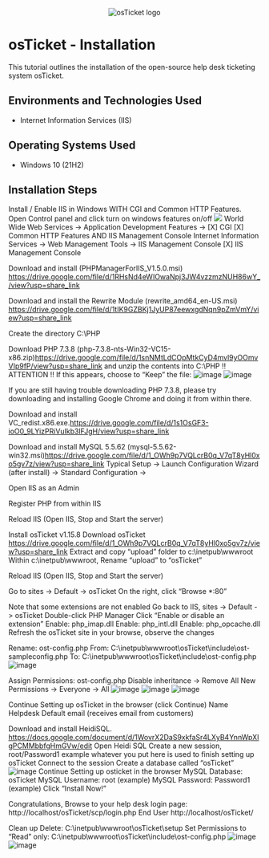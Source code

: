 <p align="center">
<img src="https://i.imgur.com/Clzj7Xs.png" alt="osTicket logo"/>
</p>

<h1>osTicket - Installation</h1>
This tutorial outlines the installation of the open-source help desk ticketing system osTicket.<br />

<h2>Environments and Technologies Used</h2>

- Internet Information Services (IIS)

<h2>Operating Systems Used </h2>

- Windows 10</b> (21H2)

<h2>Installation Steps</h2
                   
Install / Enable IIS in Windows WITH
CGI and Common HTTP Features.  Open Control panel and click  turn on windows features on/off <img src="https://imgur.com/OyCd2oz.png"/>
World Wide Web Services -> Application Development Features ->
[X] CGI
[X] Common HTTP Features
AND IIS Management Console
Internet Information Services -> Web Management Tools -> IIS Management Console
	[X] IIS Management Console


Download and install (PHPManagerForIIS_V1.5.0.msi) https://drive.google.com/file/d/1RHsNd4eWIOwaNpj3JW4vzzmzNUH86wY_/view?usp=share_link

Download and install the Rewrite Module (rewrite_amd64_en-US.msi) https://drive.google.com/file/d/1tIK9GZBKj1JyUP87eewxgdNqn9pZmVmY/view?usp=share_link

Create the directory C:\PHP

Download PHP 7.3.8 (php-7.3.8-nts-Win32-VC15-x86.zip)https://drive.google.com/file/d/1snNMtLdCOpMtkCyD4mvl9yOOmvVIp9fP/view?usp=share_link and unzip the contents into C:\PHP
!! ATTENTION !!
If this appears, choose to “Keep” the file: ![image](https://github.com/KendrickChe/osticket-prereqs/assets/144974559/d9396a64-d88f-4aba-a914-7e094058920d) ![image](https://github.com/KendrickChe/osticket-prereqs/assets/144974559/92072e09-f592-4c81-9a5b-57e5c9556f8b)


If you are still having trouble downloading PHP 7.3.8, please try downloading and installing Google Chrome and doing it from within there. 

Download and install VC_redist.x86.exe.https://drive.google.com/file/d/1s1OsGF3-ioO0_9LYizPRiVuIkb3lFJgH/view?usp=share_link

Download and install MySQL 5.5.62 (mysql-5.5.62-win32.msi)https://drive.google.com/file/d/1_OWh9p7VQLcrB0q_V7qT8yHl0xo5gv7z/view?usp=share_link
Typical Setup ->
Launch Configuration Wizard (after install) ->
Standard Configuration ->

Open IIS as an Admin

Register PHP from within IIS

Reload IIS (Open IIS, Stop and Start the server)

Install osTicket v1.15.8
Download osTicket https://drive.google.com/file/d/1_OWh9p7VQLcrB0q_V7qT8yHl0xo5gv7z/view?usp=share_link
Extract and copy “upload” folder to c:\inetpub\wwwroot
Within c:\inetpub\wwwroot, Rename “upload” to “osTicket”

Reload IIS (Open IIS, Stop and Start the server)

Go to sites -> Default -> osTicket
On the right, click “Browse *:80”

Note that some extensions are not enabled
Go back to IIS, sites -> Default -> osTicket
Double-click PHP Manager
Click “Enable or disable an extension”
Enable: php_imap.dll
Enable: php_intl.dll
Enable: php_opcache.dll
Refresh the osTicket site in your browse, observe the changes

Rename: ost-config.php
From: C:\inetpub\wwwroot\osTicket\include\ost-sampleconfig.php
To: C:\inetpub\wwwroot\osTicket\include\ost-config.php 
![image](https://github.com/KendrickChe/osticket-prereqs/assets/144974559/e7cb31c6-6234-4140-ac78-3cd081229264)


Assign Permissions: ost-config.php
Disable inheritance -> Remove All
New Permissions -> Everyone -> All ![image](https://github.com/KendrickChe/osticket-prereqs/assets/144974559/e33e0344-7169-4cbd-9559-256f5a48c2e2) ![image](https://github.com/KendrickChe/osticket-prereqs/assets/144974559/41705862-066d-40ab-ad3d-945f26176193) ![image](https://github.com/KendrickChe/osticket-prereqs/assets/144974559/84ba9914-c3a1-42b2-9b76-98a3f654128c) 




Continue Setting up osTicket in the browser (click Continue)
Name Helpdesk
Default email (receives email from customers)

Download and install HeidiSQL. https://docs.google.com/document/d/1WovrX2DaS9xkfaSr4LXyB4YnnWpXIgPCMMbbfgHmGVw/edit
Open Heidi SQL
Create a new session, root/Password1 example whatever you put here is used to finish setting up osTicket
Connect to the session
Create a database called “osTicket” ![image](https://github.com/KendrickChe/osticket-prereqs/assets/144974559/39450c3a-1f0f-47f8-b4bd-d7ff2b11b7f7)
Continue Setting up osticket in the browser
MySQL Database: osTicket
MySQL Username: root (example)
MySQL Password: Password1 (example)
Click “Install Now!”

Congratulations,
Browse to your help desk login page: http://localhost/osTicket/scp/login.php
End User http://localhost/osTicket/

Clean up
Delete: C:\inetpub\wwwroot\osTicket\setup
Set Permissions to “Read” only: C:\inetpub\wwwroot\osTicket\include\ost-config.php
![image](https://github.com/KendrickChe/osticket-prereqs/assets/144974559/b1a8408d-20db-4a9b-9c8c-fe09f51f2769) ![image](https://github.com/KendrickChe/osticket-prereqs/assets/144974559/275e497f-d79e-4e8d-ac1e-bc3aeb3511eb)


